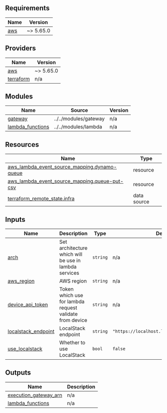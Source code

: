 <!-- BEGIN_TF_DOCS -->
## Requirements

| Name | Version |
|------|---------|
| <a name="requirement_aws"></a> [aws](#requirement\_aws) | ~> 5.65.0 |

## Providers

| Name | Version |
|------|---------|
| <a name="provider_aws"></a> [aws](#provider\_aws) | ~> 5.65.0 |
| <a name="provider_terraform"></a> [terraform](#provider\_terraform) | n/a |

## Modules

| Name | Source | Version |
|------|--------|---------|
| <a name="module_gateway"></a> [gateway](#module\_gateway) | ../../modules/gateway | n/a |
| <a name="module_lambda_functions"></a> [lambda\_functions](#module\_lambda\_functions) | ../../modules/lambda | n/a |

## Resources

| Name | Type |
|------|------|
| [aws_lambda_event_source_mapping.dynamo-queue](https://registry.terraform.io/providers/hashicorp/aws/latest/docs/resources/lambda_event_source_mapping) | resource |
| [aws_lambda_event_source_mapping.queue-put-csv](https://registry.terraform.io/providers/hashicorp/aws/latest/docs/resources/lambda_event_source_mapping) | resource |
| [terraform_remote_state.infra](https://registry.terraform.io/providers/hashicorp/terraform/latest/docs/data-sources/remote_state) | data source |

## Inputs

| Name | Description | Type | Default | Required |
|------|-------------|------|---------|:--------:|
| <a name="input_arch"></a> [arch](#input\_arch) | Set architecture which will be use in lambda services | `string` | n/a | yes |
| <a name="input_aws_region"></a> [aws\_region](#input\_aws\_region) | AWS region | `string` | n/a | yes |
| <a name="input_device_api_token"></a> [device\_api\_token](#input\_device\_api\_token) | Token which use for lambda request validate from device | `string` | n/a | yes |
| <a name="input_localstack_endpoint"></a> [localstack\_endpoint](#input\_localstack\_endpoint) | LocalStack endpoint | `string` | `"https://localhost.localstack.cloud:4566"` | no |
| <a name="input_use_localstack"></a> [use\_localstack](#input\_use\_localstack) | Whether to use LocalStack | `bool` | `false` | no |

## Outputs

| Name | Description |
|------|-------------|
| <a name="output_execution_gateway_arn"></a> [execution\_gateway\_arn](#output\_execution\_gateway\_arn) | n/a |
| <a name="output_lambda_functions"></a> [lambda\_functions](#output\_lambda\_functions) | n/a |
<!-- END_TF_DOCS -->